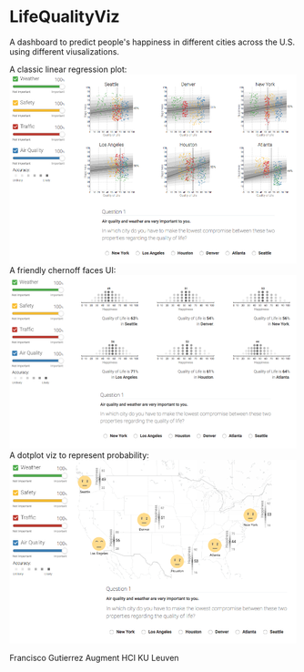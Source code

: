 # LifeQualityViz

A dashboard to predict people's happiness in different cities across the U.S. using different viusalizations.

A classic linear regression plot:
<img src="public/sc1.png"/>
A friendly chernoff faces UI:
<img src="public/sc2.png"/>
A dotplot viz to represent probability:
<img src="public/sc3.png"/>

Francisco Gutierrez
Augment HCI
KU Leuven
